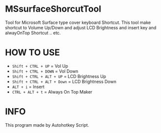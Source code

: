 MSsurfaceShorcutTool
====================

Tool for Microsoft Surface type cover keyboard Shortcut. This tool make shortcut to Volume Up/Down and adjust LCD Brightness and insert key and alwayOnTop Shortcut .. etc.

HOW TO USE
===========

- `Shift + CTRL + UP` = Vol Up
- `Shift + CTRL + DOWN`  = Vol Down
- `Shift + CTRL + ALT + UP` = LCD Brightness Up
- `Shift + CTRL + ALT + Down` = LCD Brightness Down
- `ALT + i` = Insert
- `CTRL + ALT + t` = Always On Top Maker

INFO
====

This program made by Autohotkey Script.